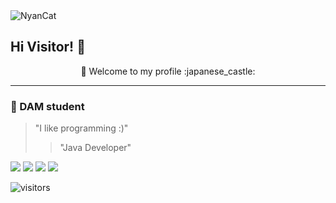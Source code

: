 

<img src="https://github.com/anathayna/anathayna/blob/master/assets/nyancat.gif?raw=1" alt="NyanCat">


## Hi Visitor! 👋

<div align="center"> 🚀 Welcome to my profile :japanese_castle:</div>

---
### :volcano: DAM student 
> "I like programming :)"
>> "Java Developer"

[<img src="https://img.shields.io/badge/twitter-%231DA1F2.svg?&style=for-the-badge&logo=twitter&logoColor=white" />](https://twitter.com/alexdjdjxd) [<img src="https://img.shields.io/badge/linkedin-%230077B5.svg?&style=for-the-badge&logo=linkedin&logoColor=white" />](https://www.linkedin.com/in/alexdjdjx/) [<img src = "https://img.shields.io/badge/instagram-%23E4405F.svg?&style=for-the-badge&logo=instagram&logoColor=white">](https://www.instagram.com/aavellan2/) [<img src = "https://img.shields.io/badge/facebook-%231877F2.svg?&style=for-the-badge&logo=facebook&logoColor=white">](https://www.facebook.com/pr2tik1)

![visitors](https://visitor-badge.glitch.me/badge?page_id=page.id&left_color=green&right_color=red)
